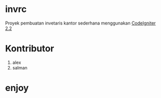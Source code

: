 # invrc
Proyek pembuatan invetaris kantor sederhana menggunakan [CodeIgniter 2.2](http://www.codeigniter.com/download) 
# Kontributor
1. alex
2. salman
# enjoy 
